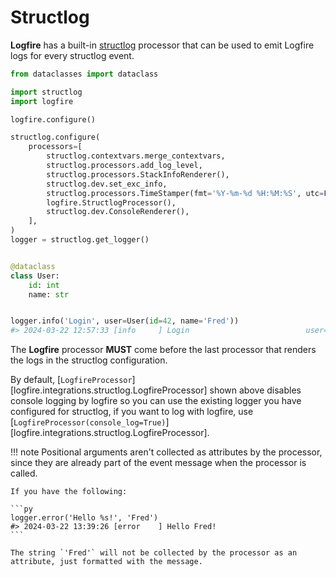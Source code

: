 # Structlog

**Logfire** has a built-in [structlog][structlog] processor that can be used to emit Logfire logs for every structlog event.

```py title="main.py" hl_lines="5 14"
from dataclasses import dataclass

import structlog
import logfire

logfire.configure()

structlog.configure(
    processors=[
        structlog.contextvars.merge_contextvars,
        structlog.processors.add_log_level,
        structlog.processors.StackInfoRenderer(),
        structlog.dev.set_exc_info,
        structlog.processors.TimeStamper(fmt='%Y-%m-%d %H:%M:%S', utc=False),
        logfire.StructlogProcessor(),
        structlog.dev.ConsoleRenderer(),
    ],
)
logger = structlog.get_logger()


@dataclass
class User:
    id: int
    name: str


logger.info('Login', user=User(id=42, name='Fred'))
#> 2024-03-22 12:57:33 [info     ] Login                          user=User(id=42, name='Fred')
```

The **Logfire** processor **MUST** come before the last processor that renders the logs in the structlog configuration.

By default, [`LogfireProcessor`][logfire.integrations.structlog.LogfireProcessor] shown above
disables console logging by logfire so you can use the existing logger you have configured for structlog, if you
want to log with logfire, use [`LogfireProcessor(console_log=True)`][logfire.integrations.structlog.LogfireProcessor].

!!! note
    Positional arguments aren't collected as attributes by the processor, since they are already part of the event
    message when the processor is called.

    If you have the following:

    ```py
    logger.error('Hello %s!', 'Fred')
    #> 2024-03-22 13:39:26 [error    ] Hello Fred!
    ```

    The string `'Fred'` will not be collected by the processor as an attribute, just formatted with the message.

[structlog]: https://www.structlog.org/en/stable/
